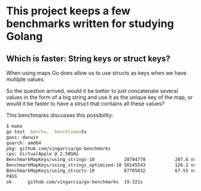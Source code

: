
# This project keeps a few benchmarks written for studying Golang

## Which is faster: String keys or struct keys?

When using maps Go does allow us to use structs as keys when we have multiple values.

So the question arrived, would it be better to just concatenate several values in the form of a
big string and use it as the unique key of the map, or would it be faster to have a struct
that contains all these values?

This benchmarks discusses this possibility:

```bash
$ make
go test -bench=. -benchtime=5s
goos: darwin
goarch: amd64
pkg: github.com/vingarcia/go-benchmarks
cpu: VirtualApple @ 2.50GHz
BenchmarkMapKeys/using_strings-10         	28784778	       207.6 ns/op
BenchmarkMapKeys/using_strings_optimized-10 50145543	       126.2 ns/op
BenchmarkMapKeys/using_structs-10           87705032	       67.55 ns/op
PASS
ok  	github.com/vingarcia/go-benchmarks	19.321s
```
